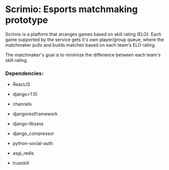 # Scrimio: Esports matchmaking prototype

Scrimio is a platform that arranges games based on skill rating (ELO).
Each game supported by the service gets it's own player/group queue,
where the matchmaker pulls and builds matches based on each team's ELO rating.

The matchmaker's goal is to minimize the difference between each team's skill rating.

### Dependencies:
  - ReactJS
  
  - django>1.10
  - channels
  - djangorestframework
  - django-libsass
  - django_compressor
  - python-social-auth
  - asgi_redis
  - trueskill
